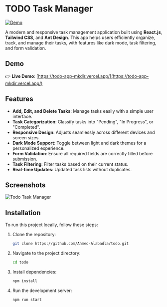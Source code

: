 # TODO Task Manager

[![Demo](https://img.shields.io/badge/Demo-Live-blue)](https://todo-app-mkdir.vercel.app/)

A modern and responsive task management application built using **React.js**, **Tailwind CSS**, and **Ant Design**. This app helps users efficiently organize, track, and manage their tasks, with features like dark mode, task filtering, and form validation.

## Demo

👉 **Live Demo**: [https://todo-app-mkdir.vercel.app/](https://todo-app-mkdir.vercel.app/)

## Features

- **Add, Edit, and Delete Tasks**: Manage tasks easily with a simple user interface.
- **Task Categorization**: Classify tasks into "Pending", "In Progress", or "Completed".
- **Responsive Design**: Adjusts seamlessly across different devices and screen sizes.
- **Dark Mode Support**: Toggle between light and dark themes for a personalized experience.
- **Form Validation**: Ensure all required fields are correctly filled before submission.
- **Task Filtering**: Filter tasks based on their current status.
- **Real-time Updates**: Updated task lists without duplicates.

## Screenshots

![Todo Task Manager](https://ahmedalabadla.vercel.app/_next/image?url=%2F_next%2Fstatic%2Fmedia%2Ftodo.143b3f30.png&w=1920&q=75)

## Installation

To run this project locally, follow these steps:

1. Clone the repository:
   ```bash
   git clone https://github.com/Ahmed-Alabadla/todo.git
   ```
1. Navigate to the project directory:
   ```bash
   cd todo
   ```
1. Install dependencies:
   ```bash
   npm install
   ```
1. Run the development server:
   ```bash
   npm run start
   ```

